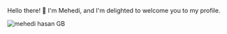 Hello there! 👋 
I'm Mehedi, and I'm delighted to welcome you to my profile.

![mehedi hasan GB](https://github.com/Mehedi182/Mehedi182/assets/58473141/79d2f3dd-13e8-4735-87e9-01f337d2f1b2)
